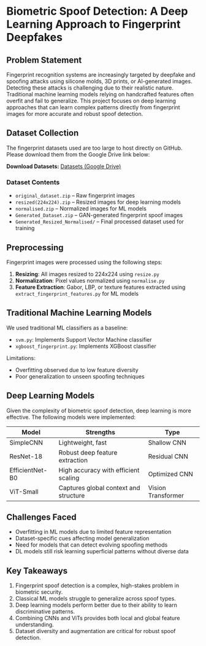 # Biometric Spoof Detection: A Deep Learning Approach to Fingerprint Deepfakes

## Problem Statement

Fingerprint recognition systems are increasingly targeted by deepfake and spoofing attacks using silicone molds, 3D prints, or AI-generated images. Detecting these attacks is challenging due to their realistic nature. Traditional machine learning models relying on handcrafted features often overfit and fail to generalize. This project focuses on deep learning approaches that can learn complex patterns directly from fingerprint images for more accurate and robust spoof detection.



## Dataset Collection

The fingerprint datasets used are too large to host directly on GitHub. Please download them from the Google Drive link below:

**Download Datasets:** [Datasets (Google Drive)](https://drive.google.com/drive/folders/19QanCCAnysk-3JebsYqcXtaaZCz-RJcj?usp=drive_link)

### Dataset Contents

- `original_dataset.zip` – Raw fingerprint images
- `resized(224x224).zip` – Resized images for deep learning models
- `normalised.zip` – Normalized images for ML models
- `Generated_Dataset.zip` – GAN-generated fingerprint spoof images
- `Generated_Resized_Normalised/` – Final processed dataset used for training

## Preprocessing

Fingerprint images were processed using the following steps:

1. **Resizing**: All images resized to 224x224 using `resize.py`
2. **Normalization**: Pixel values normalized using `normalise.py`
3. **Feature Extraction**: Gabor, LBP, or texture features extracted using `extract_fingerprint_features.py` for ML models

## Traditional Machine Learning Models

We used traditional ML classifiers as a baseline:

- `svm.py`: Implements Support Vector Machine classifier
- `xgboost_fingerprint.py`: Implements XGBoost classifier

Limitations:
- Overfitting observed due to low feature diversity
- Poor generalization to unseen spoofing techniques

## Deep Learning Models

Given the complexity of biometric spoof detection, deep learning is more effective. The following models were implemented:

| Model             | Strengths                             | Type               |
|------------------|----------------------------------------|--------------------|
| SimpleCNN         | Lightweight, fast                      | Shallow CNN        |
| ResNet-18         | Robust deep feature extraction         | Residual CNN       |
| EfficientNet-B0   | High accuracy with efficient scaling   | Optimized CNN      |
| ViT-Small         | Captures global context and structure  | Vision Transformer |



## Challenges Faced

- Overfitting in ML models due to limited feature representation
- Dataset-specific cues affecting model generalization
- Need for models that can detect evolving spoofing methods
- DL models still risk learning superficial patterns without diverse data

## Key Takeaways

1. Fingerprint spoof detection is a complex, high-stakes problem in biometric security.
2. Classical ML models struggle to generalize across spoof types.
3. Deep learning models perform better due to their ability to learn discriminative patterns.
4. Combining CNNs and ViTs provides both local and global feature understanding.
5. Dataset diversity and augmentation are critical for robust spoof detection.



